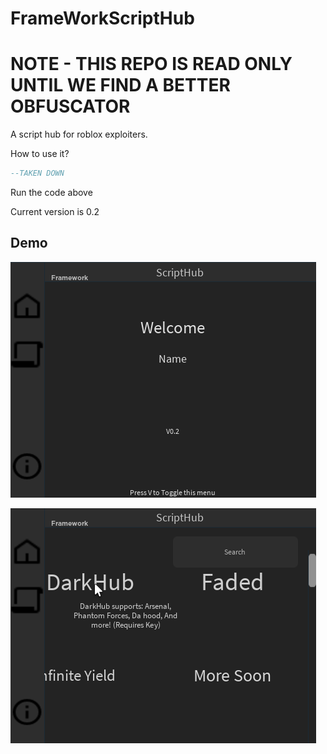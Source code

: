 
# FrameWorkScriptHub

# NOTE - THIS REPO IS READ ONLY UNTIL WE FIND A BETTER OBFUSCATOR

A script hub for roblox exploiters.

How to use it?


``` lua
--TAKEN DOWN
```

Run the code above

Current version is 0.2
## Demo

![Logo](https://github.com/FrameWorkRBLX/FrameWorkScriptHub/raw/main/icons/pic1.png)

![Logo](https://github.com/FrameWorkRBLX/FrameWorkScriptHub/raw/main/icons/pic2.png)
